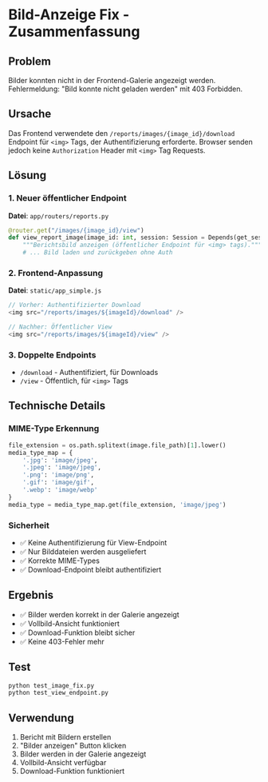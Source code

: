 # Bild-Anzeige Fix - Zusammenfassung

## Problem
Bilder konnten nicht in der Frontend-Galerie angezeigt werden. Fehlermeldung: "Bild konnte nicht geladen werden" mit 403 Forbidden.

## Ursache
Das Frontend verwendete den `/reports/images/{image_id}/download` Endpoint für `<img>` Tags, der Authentifizierung erforderte. Browser senden jedoch keine `Authorization` Header mit `<img>` Tag Requests.

## Lösung

### 1. Neuer öffentlicher Endpoint
**Datei**: `app/routers/reports.py`
```python
@router.get("/images/{image_id}/view")
def view_report_image(image_id: int, session: Session = Depends(get_session)):
    """Berichtsbild anzeigen (öffentlicher Endpoint für <img> tags)."""
    # ... Bild laden und zurückgeben ohne Auth
```

### 2. Frontend-Anpassung
**Datei**: `static/app_simple.js`
```javascript
// Vorher: Authentifizierter Download
<img src="/reports/images/${imageId}/download" />

// Nachher: Öffentlicher View
<img src="/reports/images/${imageId}/view" />
```

### 3. Doppelte Endpoints
- `/download` - Authentifiziert, für Downloads
- `/view` - Öffentlich, für `<img>` Tags

## Technische Details

### MIME-Type Erkennung
```python
file_extension = os.path.splitext(image.file_path)[1].lower()
media_type_map = {
    '.jpg': 'image/jpeg',
    '.jpeg': 'image/jpeg',
    '.png': 'image/png',
    '.gif': 'image/gif',
    '.webp': 'image/webp'
}
media_type = media_type_map.get(file_extension, 'image/jpeg')
```

### Sicherheit
- ✅ Keine Authentifizierung für View-Endpoint
- ✅ Nur Bilddateien werden ausgeliefert
- ✅ Korrekte MIME-Types
- ✅ Download-Endpoint bleibt authentifiziert

## Ergebnis
- ✅ Bilder werden korrekt in der Galerie angezeigt
- ✅ Vollbild-Ansicht funktioniert
- ✅ Download-Funktion bleibt sicher
- ✅ Keine 403-Fehler mehr

## Test
```bash
python test_image_fix.py
python test_view_endpoint.py
```

## Verwendung
1. Bericht mit Bildern erstellen
2. "Bilder anzeigen" Button klicken
3. Bilder werden in der Galerie angezeigt
4. Vollbild-Ansicht verfügbar
5. Download-Funktion funktioniert


